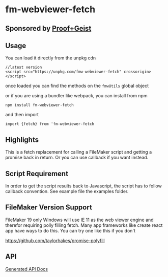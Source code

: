 # fm-webviewer-fetch

## Sponsored by [Proof+Geist](https://www.proofgeist.com/)

## Usage

You can load it directly from the unpkg cdn

```
//latest version
<script src="https://unpkg.com/fmw-webviewer-fetch" crossorigin></script>
```

once loaded you can find the methods on the `fmwUtils` global object

or if you are using a bundler like webpack, you can install from npm

`npm install fm-webviewer-fetch`

and then import

`import {fetch} from 'fm-webviewer-fetch`

## Highlights

This is a fetch replacement for calling a FileMaker script and getting a promise back in return. Or you can use callback if you want instead.

## Script Requirement

In order to get the script results back to Javascript, the script has to follow callback convention.  See example file the examples folder.

## FileMaker Version Support

FileMaker 19 only
Windows will use IE 11 as the web viewer engine and therefor requiring polly filling fetch. Many app frameworks like create react app have ways to do this. You can try one like this if you don't

https://github.com/taylorhakes/promise-polyfill

## API

[Generated API Docs](/api.md)
